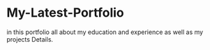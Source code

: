 # My-Latest-Portfolio
in this portfolio all about my education and experience as well as my projects Details.
